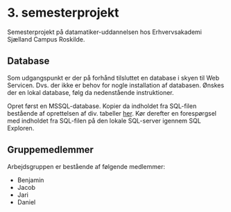 # 3. semesterprojekt
Semesterprojekt på datamatiker-uddannelsen hos Erhvervsakademi Sjælland Campus Roskilde.

## Database
Som udgangspunkt er der på forhånd tilsluttet en database i skyen til Web Servicen. Dvs. der ikke er behov for nogle installation af databasen. Ønskes der en lokal database, følg da nedenstående instruktioner.

Opret først en MSSQL-database. Kopier da indholdet fra SQL-filen bestående af oprettelsen af div. tabeller [her](WCFServiceWebRole1/Database/database.sql "SQL-fil"). Kør derefter en forespørgsel med indholdet fra SQL-filen på den lokale SQL-server igennem SQL Exploren.

## Gruppemedlemmer
Arbejdsgruppen er bestående af følgende medlemmer:
* Benjamin
* Jacob
* Jari
* Daniel
